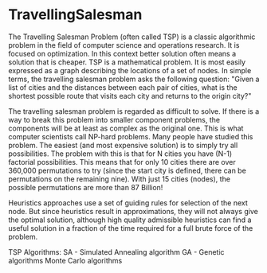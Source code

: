 # TravellingSalesman
The Travelling Salesman Problem (often called TSP) is a classic algorithmic problem in the field of computer science and operations research. It is focused on optimization. In this context better solution often means a solution that is cheaper. TSP is a mathematical problem. It is most easily expressed as a graph describing the locations of a set of nodes.
In simple terms, the travelling salesman problem asks the following question: "Given a list of cities and the distances between each pair of cities, what is the shortest possible route that visits each city and returns to the origin city?"

The travelling salesman problem is regarded as difficult to solve. If there is a way to break this problem into smaller component problems, the components will be at least as complex as the original one. This is what computer scientists call NP-hard problems.
Many people have studied this problem. The easiest (and most expensive solution) is to simply try all possibilities. The problem with this is that for N cities you have (N-1) factorial possibilities. This means that for only 10 cities there are over 360,000 permutations to try (since the start city is defined, there can be permutations on the remaining nine).
With just 15 cities (nodes), the possible permutations are more than 87 Billion!

Heuristics approaches use a set of guiding rules for selection of the next node. But since heuristics result in approximations, they will not always give the optimal solution, although high quality admissible heuristics can find a useful solution in a fraction of the time required for a full brute force of the problem.

TSP Algorithms:
SA - Simulated Annealing algorithm
GA - Genetic algorithms
Monte Carlo algorithms
